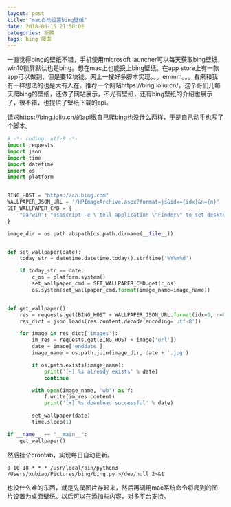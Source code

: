 ```yaml
---
layout: post
title: "mac自动设置bing壁纸"
date: 2018-06-15 21:50:02
categories: 折腾
tags: bing 爬虫
---
```


一直觉得bing的壁纸不错，手机使用microsoft launcher可以每天获取bing壁纸，win10锁屏默认也是bing。想在mac上也能换上bing壁纸。在app store上有一款app可以做到，但是要12块钱。网上一搜好多脚本实现。。。emmm。。。看来和我有一样想法的也是大有人在。推荐一个网站https://bing.ioliu.cn/，这个哥们儿每天爬bing的壁纸，还做了网站展示，不光有壁纸，还有bing壁纸的介绍也展示了，很不错，也提供了壁纸下载的api。

请求https://bing.ioliu.cn/的api很自己爬bing也没什么两样，于是自己动手也写了个脚本。

```python
# -*- coding: utf-8 -*-
import requests
import json
import time
import datetime
import os
import platform


BING_HOST = "https://cn.bing.com"
WALLPAPER_JSON_URL = '/HPImageArchive.aspx?format=js&idx={idx}&n={n}'
SET_WALLPAPER_CMD = {
    "Darwin": "osascript -e \'tell application \"Finder\" to set desktop picture to POSIX file \"{image_name}\"\'",
}

image_dir = os.path.abspath(os.path.dirname(__file__))


def set_wallpaper(date):
    today_str = datetime.datetime.today().strftime('%Y%m%d')

    if today_str == date:
        c_os = platform.system()
        set_wallpaper_cmd = SET_WALLPAPER_CMD.get(c_os)
        os.system(set_wallpaper_cmd.format(image_name=image_name))


def get_wallpaper():
    res = requests.get(BING_HOST + WALLPAPER_JSON_URL.format(idx=0, n=8))
    res_dict = json.loads(res.content.decode(encoding='utf-8'))

    for image in res_dict['images']:
        im_res = requests.get(BING_HOST + image['url'])
        date = image['enddate']
        image_name = os.path.join(image_dir, date + '.jpg')

        if os.path.exists(image_name):
            print('[~] %s already exists' % date)
            continue

        with open(image_name, 'wb') as f:
            f.write(im_res.content)
            print('[+] %s download successful' % date)

        set_wallpaper(date)
        time.sleep(1)

if __name__ == "__main__":
    get_wallpaper()
```

然后挂个crontab，实现每日自动更新。

```
0 10-18 * * * /usr/local/bin/python3 /Users/xubiao/Pictures/bing/bing.py >/dev/null 2>&1
```

也没什么难的东西，就是先爬图片存起来，然后再调用mac系统命令将爬到的图片设置为桌面壁纸。以后可以在添加些内容，对多平台支持。
